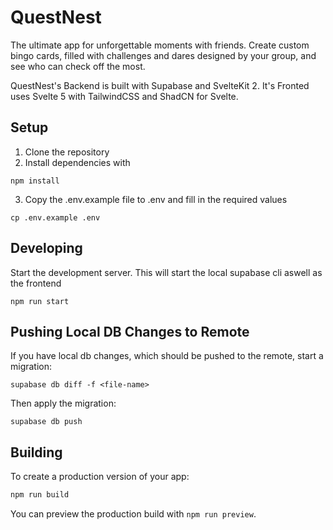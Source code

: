 # QuestNest
The ultimate app for unforgettable moments with friends. Create custom bingo cards, filled with challenges and dares designed by your group, and see who can check off the most.

QuestNest's Backend is built with Supabase and SvelteKit 2. It's Fronted uses Svelte 5 with TailwindCSS and ShadCN for Svelte.


## Setup 

1. Clone the repository
2. Install dependencies with 
```shell
npm install
```
3. Copy the .env.example file to .env and fill in the required values
```shell
cp .env.example .env
```


## Developing

Start the development server. This will start the local supabase cli aswell as the frontend
```shell
npm run start
```

## Pushing Local DB Changes to Remote
If you have local db changes, which should be pushed to the remote, start a migration:
```shell
supabase db diff -f <file-name>
```

Then apply the migration:
```shell
supabase db push
```

## Building

To create a production version of your app:

```bash
npm run build
```

You can preview the production build with `npm run preview`.

